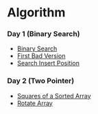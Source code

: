 # Algorithm

### Day 1 (Binary Search)

- [Binary Search](https://leetcode.com/problems/binary-search/) 
- [First Bad Version](https://leetcode.com/problems/first-bad-version/)
- [Search Insert Position](https://leetcode.com/problems/search-insert-position/)


### Day 2 (Two Pointer)

- [Squares of a Sorted Array](https://leetcode.com/problems/squares-of-a-sorted-array/) 
- [Rotate Array](https://leetcode.com/problems/rotate-array/)

<!-- ### Day () -->
<!-- - []() -->
